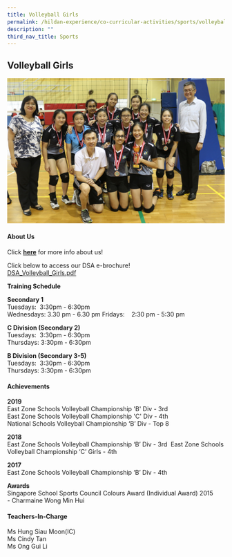 ```yaml
---
title: Volleyball Girls
permalink: /hildan-experience/co-curricular-activities/sports/volleyball-girls/
description: ""
third_nav_title: Sports
---
```

Volleyball Girls
----------------

![](/images/CCA/VB%20Girls.jpg)


#### About Us

Click **[here](/files/CCA/VB_Girls_PPT.pdf)** for more info about us!  
  
Click below to access our DSA e-brochure!  
[DSA\_Volleyball\_Girls.pdf](/files/CCA/DSA_Volleyball_Girls.pdf)
  

**Training Schedule**

**Secondary 1**  
Tuesdays:  3:30pm - 6:30pm  
Wednesdays: 3.30 pm - 6.30 pm Fridays:    2:30 pm - 5:30 pm

**C Division (Secondary 2)**  
Tuesdays:  3:30pm - 6:30pm  
Thursdays: 3:30pm - 6:30pm

**B Division (Secondary 3-5)**  
Tuesdays:  3:30pm - 6:30pm  
Thursdays: 3:30pm - 6:30pm


#### Achievements

**2019**  
East Zone Schools Volleyball Championship 'B' Div \- 3rd  
East Zone Schools Volleyball Championship 'C' Div \- 4th  
National Schools Volleyball Championship ‘B’ Div - Top 8

**2018**  
East Zone Schools Volleyball Championship ‘B’ Div - 3rd  East Zone Schools Volleyball Championship ‘C’ Girls - 4th 

**2017**  
East Zone Schools Volleyball Championship ‘B’ Div \- 4th 

**Awards**  
Singapore School Sports Council Colours Award (Individual Award) 2015  
\- Charmaine Wong Min Hui


#### Teachers-In-Charge

Ms Hung Siau Moon(IC)  
Ms Cindy Tan  
Ms Ong Gui Li